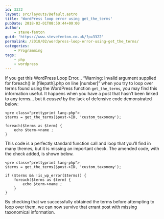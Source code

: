 ```yaml
---
id: 3322
layout: src/layouts/Default.astro
title: 'WordPress loop error using get_the_terms'
pubDate: 2018-02-01T08:50:44+00:00
author:
    - steve-fenton
guid: 'https://www.stevefenton.co.uk/?p=3322'
permalink: /2018/02/wordpress-loop-error-using-get_the_terms/
categories:
    - Programming
tags:
    - php
    - wordpress
---
```


If you get this WordPress Loop Error… “Warning: Invalid argument supplied for foreach() in \[filepath\].php on line \[number\]” when you try to loop over terms found using the WordPress function `get_the_terms`, you may find this information useful. It happens when you have a post that hasn’t been linked to any terms… but it *caused* by the lack of defensive code demonstrated below:

```
<pre class="prettyprint lang-php">
$terms = get_the_terms($post->ID, 'custom_taxonomy');

foreach($terms as $term) {
    echo $term->name ;
}
```

This code is a perfectly standard function call and loop that you’ll find in many themes, but it is missing an important check. The amended code, with the check added, is shown below.

```
<pre class="prettyprint lang-php">
$terms = get_the_terms($post->ID, 'custom_taxonomy');

if ($terms && !is_wp_error($terms)) {
    foreach($terms as $term) {
        echo $term->name ;
    }
}
```

By checking that we successfully obtained the terms before attempting to loop over them, we can now survive that errant post with missing taxonomical information.